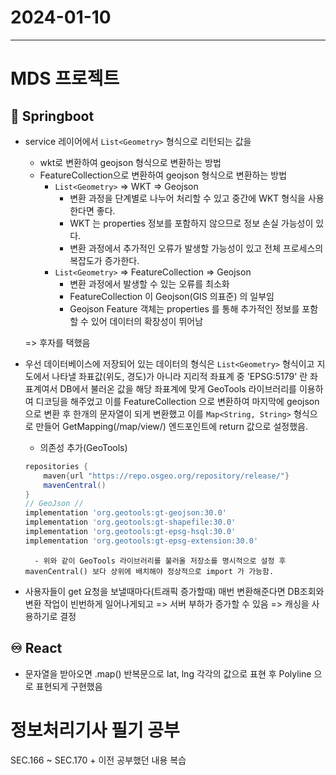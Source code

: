 # 2024-01-10
----------------

# MDS 프로젝트

## 🍃 Springboot
- service 레이어에서 `List<Geometry>` 형식으로 리턴되는 값을 
    - wkt로 변환하여 geojson 형식으로 변환하는 방법
    - FeatureCollection으로 변환하여 geojson 형식으로 변환하는 방법   
        - `List<Geometry>` => WKT => Geojson
            - 변환 과정을 단계별로 나누어 처리할 수 있고 중간에 WKT 형식을 사용한다면 좋다.
            - WKT 는 properties 정보를 포함하지 않으므로 정보 손실 가능성이 있다.
            - 변환 과정에서 추가적인 오류가 발생할 가능성이 있고 전체 프로세스의 복잡도가 증가한다.   
        - `List<Geometry>` => FeatureCollection => Geojson
            - 변환 과정에서 발생할 수 있는 오류를 최소화
            - FeatureCollection 이 Geojson(GIS 의표준) 의 일부임
            - Geojson Feature 객체는 properties 를 통해 추가적인 정보를 포함할 수 있어 데이터의 확장성이 뛰어남

    => 후자를 택했음   

- 우선 데이터베이스에 저장되어 있는 데이터의 형식은 `List<Geometry>` 형식이고 지도에서 나타낼 좌표값(위도, 경도)가 아니라
지리적 좌표계 중 'EPSG:5179' 란 좌표계여서 DB에서 불러온 값을 해당 좌표계에 맞게 GeoTools 라이브러리를 이용하여 디코딩을 해주었고 이를 FeatureCollection 으로 변환하여 마지막에 geojson으로 변환 후 한개의 문자열이 되게 변환했고 이를 `Map<String, String>` 형식으로 만들어 GetMapping(/map/view/) 엔드포인트에 return 값으로 설정했음. 
    - 의존성 추가(GeoTools)
    ```gradle
    repositories {
        maven{url "https://repo.osgeo.org/repository/release/"}
        mavenCentral()
    }
    // GeoJson //
	implementation 'org.geotools:gt-geojson:30.0'
	implementation 'org.geotools:gt-shapefile:30.0'
	implementation 'org.geotools:gt-epsg-hsql:30.0'
	implementation 'org.geotools:gt-epsg-extension:30.0'
    ```   
        - 위와 같이 GeoTools 라이브러리를 불러올 저장소를 명시적으로 설정 후 mavenCentral() 보다 상위에 배치해야 정상적으로 import 가 가능함.

- 사용자들이 get 요청을 보낼때마다(트래픽 증가할때) 매번 변환해준다면 DB조회와 변환 작업이 빈번하게 일어나게되고 => 서버 부하가 증가할 수 있음 => 캐싱을 사용하기로 결정
 

## ♾️ React
- 문자열을 받아오면 .map() 반복문으로 lat, lng 각각의 값으로 표현 후 Polyline 으로 표현되게 구현했음



# 정보처리기사 필기 공부
SEC.166 ~ SEC.170 + 이전 공부했던 내용 복습